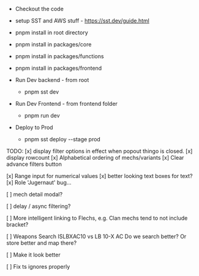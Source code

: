 * Checkout the code
* setup SST and AWS stuff - https://sst.dev/guide.html
* pnpm install in root directory
* pnpm install in packages/core
* pnpm install in packages/functions
* pnpm install in packages/frontend

* Run Dev backend - from root
  * pnpm sst dev
* Run Dev Frontend - from frontend folder
  * pnpm run dev
 
* Deploy to Prod
  * pnpm sst deploy --stage prod

TODO:
[x] display filter options in effect when popout thingo is closed.
[x] display rowcount
[x] Alphabetical ordering of mechs/variants
[x] Clear advance filters button

[x] Range input for numerical values
[x] better looking text boxes for text?
[x] Role 'Jugernaut' bug...

[ ] mech detail modal?

[ ] delay / async filtering?

[ ] More intelligent linking to Flechs, e.g. Clan mechs tend to not include bracket?

[ ] Weapons Search 
      ISLBXAC10 vs LB 10-X AC
        Do we search better? Or store better and map there?

[ ] Make it look better

[ ] Fix ts ignores properly
